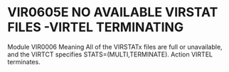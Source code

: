 # VIR0605E NO AVAILABLE VIRSTAT FILES -VIRTEL TERMINATING
Module
    VIR0006
Meaning
    All of the VIRSTATx files are full or unavailable, and the VIRTCT specifies STATS=(MULTI,TERMINATE).
Action
    VIRTEL terminates.
